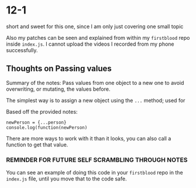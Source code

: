 # 12-1
short and sweet for this one, since I am only just covering one small topic
<br>

Also my patches can be seen and explained from within my `firstblood` repo  inside `index.js`. I cannot upload the videos I recorded from my phone successfully. 
## Thoughts on Passing values
Summary of the notes: Pass values from one object to a new one to avoid overwriting, or mutating, the values before.
<br>

The simplest way is to assign a new object using the `...` method; used for

Based off the provided notes:
```
newPerson = {...person}
console.log(function(newPerson)
```

There are more ways to work with it than it looks, you can also call a function to get that value.

### REMINDER FOR FUTURE SELF SCRAMBLING THROUGH NOTES
You can see an example of doing this code in your `firstblood` repo in the `index.js` file, until you move that to the code safe.
